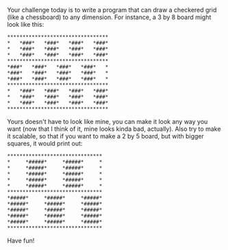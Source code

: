 <div class="md"><p>Your challenge today is to write a program that can draw a checkered grid (like a chessboard) to any dimension. For instance, a 3 by 8 board might look like this: </p>
<pre><code>*********************************
*   *###*   *###*   *###*   *###*
*   *###*   *###*   *###*   *###*
*   *###*   *###*   *###*   *###*
*********************************
*###*   *###*   *###*   *###*   *
*###*   *###*   *###*   *###*   *
*###*   *###*   *###*   *###*   *
*********************************
*   *###*   *###*   *###*   *###*
*   *###*   *###*   *###*   *###*
*   *###*   *###*   *###*   *###*
*********************************
</code></pre>
<p>Yours doesn't have to look like mine, you can make it look any way you want (now that I think of it, mine looks kinda bad, actually). Also try to make it scalable, so that if you want to make a 2 by 5 board, but with bigger squares, it would print out:</p>
<pre><code>*******************************
*     *#####*     *#####*     *
*     *#####*     *#####*     *
*     *#####*     *#####*     *
*     *#####*     *#####*     *
*     *#####*     *#####*     *
*******************************
*#####*     *#####*     *#####*
*#####*     *#####*     *#####*
*#####*     *#####*     *#####*
*#####*     *#####*     *#####*
*#####*     *#####*     *#####*
*******************************
</code></pre>
<p>Have fun!</p>
</div>

